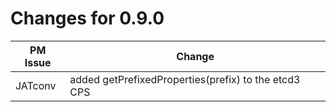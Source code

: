 # Changes for 0.9.0

| PM Issue      | Change        |
| ------------- | ------------- |
| JATconv | added getPrefixedProperties(prefix) to the etcd3 CPS |
